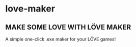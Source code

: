 love-maker
==========
MAKE SOME LOVE WITH LÖVE MAKER
------------------------------

A simple one-click .exe maker for your LÖVE games!

